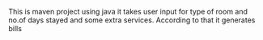 This is maven project using java it takes user input for type of room and no.of days stayed and some extra services.
According to that it generates bills
